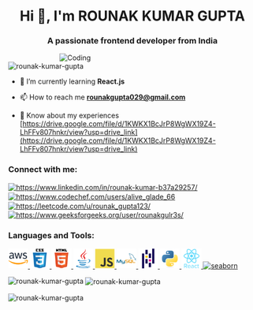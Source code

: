 <h1 align="center">Hi 👋, I'm ROUNAK KUMAR GUPTA</h1>
<h3 align="center">A passionate frontend developer from India</h3>
<img align="right" alt="Coding" width="400" src="https://images.stockcake.com/public/6/d/8/6d826f8d-40fa-4197-beca-fa36adf07ada_large/coder-at-work-stockcake.jpg">

<p align="left"> <img src="https://komarev.com/ghpvc/?username=rounak-kumar-gupta&label=Profile%20views&color=0e75b6&style=flat" alt="rounak-kumar-gupta" /> </p>

- 🌱 I’m currently learning **React.js**

- 📫 How to reach me **rounakgupta029@gmail.com**

- 📄 Know about my experiences [https://drive.google.com/file/d/1KWKX1BcJrP8WgWX19Z4-LhFFv807hnkr/view?usp=drive_link](https://drive.google.com/file/d/1KWKX1BcJrP8WgWX19Z4-LhFFv807hnkr/view?usp=drive_link)

<h3 align="left">Connect with me:</h3>
<p align="left">
<a href="https://linkedin.com/in/https://www.linkedin.com/in/rounak-kumar-b37a29257/" target="blank"><img align="center" src="https://raw.githubusercontent.com/rahuldkjain/github-profile-readme-generator/master/src/images/icons/Social/linked-in-alt.svg" alt="https://www.linkedin.com/in/rounak-kumar-b37a29257/" height="30" width="40" /></a>
<a href="https://www.codechef.com/users/https://www.codechef.com/users/alive_glade_66" target="blank"><img align="center" src="https://cdn.jsdelivr.net/npm/simple-icons@3.1.0/icons/codechef.svg" alt="https://www.codechef.com/users/alive_glade_66" height="30" width="40" /></a>
<a href="https://www.leetcode.com/https://leetcode.com/u/rounak_gupta123/" target="blank"><img align="center" src="https://raw.githubusercontent.com/rahuldkjain/github-profile-readme-generator/master/src/images/icons/Social/leet-code.svg" alt="https://leetcode.com/u/rounak_gupta123/" height="30" width="40" /></a>
<a href="https://auth.geeksforgeeks.org/user/https://www.geeksforgeeks.org/user/rounakgulr3s/" target="blank"><img align="center" src="https://raw.githubusercontent.com/rahuldkjain/github-profile-readme-generator/master/src/images/icons/Social/geeks-for-geeks.svg" alt="https://www.geeksforgeeks.org/user/rounakgulr3s/" height="30" width="40" /></a>
</p>

<h3 align="left">Languages and Tools:</h3>
<p align="left"> <a href="https://aws.amazon.com" target="_blank" rel="noreferrer"> <img src="https://raw.githubusercontent.com/devicons/devicon/master/icons/amazonwebservices/amazonwebservices-original-wordmark.svg" alt="aws" width="40" height="40"/> </a> <a href="https://www.w3schools.com/css/" target="_blank" rel="noreferrer"> <img src="https://raw.githubusercontent.com/devicons/devicon/master/icons/css3/css3-original-wordmark.svg" alt="css3" width="40" height="40"/> </a> <a href="https://www.w3.org/html/" target="_blank" rel="noreferrer"> <img src="https://raw.githubusercontent.com/devicons/devicon/master/icons/html5/html5-original-wordmark.svg" alt="html5" width="40" height="40"/> </a> <a href="https://www.java.com" target="_blank" rel="noreferrer"> <img src="https://raw.githubusercontent.com/devicons/devicon/master/icons/java/java-original.svg" alt="java" width="40" height="40"/> </a> <a href="https://developer.mozilla.org/en-US/docs/Web/JavaScript" target="_blank" rel="noreferrer"> <img src="https://raw.githubusercontent.com/devicons/devicon/master/icons/javascript/javascript-original.svg" alt="javascript" width="40" height="40"/> </a> <a href="https://www.mysql.com/" target="_blank" rel="noreferrer"> <img src="https://raw.githubusercontent.com/devicons/devicon/master/icons/mysql/mysql-original-wordmark.svg" alt="mysql" width="40" height="40"/> </a> <a href="https://pandas.pydata.org/" target="_blank" rel="noreferrer"> <img src="https://raw.githubusercontent.com/devicons/devicon/2ae2a900d2f041da66e950e4d48052658d850630/icons/pandas/pandas-original.svg" alt="pandas" width="40" height="40"/> </a> <a href="https://www.python.org" target="_blank" rel="noreferrer"> <img src="https://raw.githubusercontent.com/devicons/devicon/master/icons/python/python-original.svg" alt="python" width="40" height="40"/> </a> <a href="https://reactjs.org/" target="_blank" rel="noreferrer"> <img src="https://raw.githubusercontent.com/devicons/devicon/master/icons/react/react-original-wordmark.svg" alt="react" width="40" height="40"/> </a> <a href="https://seaborn.pydata.org/" target="_blank" rel="noreferrer"> <img src="https://seaborn.pydata.org/_images/logo-mark-lightbg.svg" alt="seaborn" width="40" height="40"/> </a> </p>

<p><img align="left" src="https://github-readme-stats.vercel.app/api/top-langs?username=rounak-kumar-gupta&show_icons=true&locale=en&layout=compact" alt="rounak-kumar-gupta" /></p>

<p>&nbsp;<img align="center" src="https://github-readme-stats.vercel.app/api?username=rounak-kumar-gupta&show_icons=true&locale=en" alt="rounak-kumar-gupta" /></p>

<p><img align="center" src="https://github-readme-streak-stats.herokuapp.com/?user=rounak-kumar-gupta&" alt="rounak-kumar-gupta" /></p>
